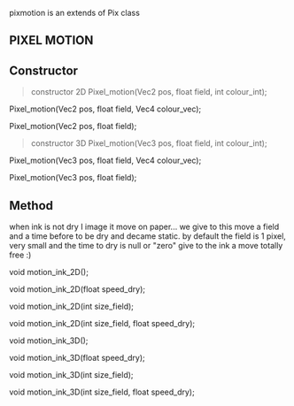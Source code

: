 pixmotion is an extends of Pix class

PIXEL MOTION
--
Constructor
--
> constructor 2D
Pixel_motion(Vec2 pos, float field, int colour_int);

Pixel_motion(Vec2 pos, float field, Vec4 colour_vec);

Pixel_motion(Vec2 pos, float field);

> constructor 3D
Pixel_motion(Vec3 pos, float field, int colour_int);

Pixel_motion(Vec3 pos, float field, Vec4 colour_vec);

Pixel_motion(Vec3 pos, float field);



Method
--
when ink is not dry I image it move on paper... we give to this move a field and a time before to be dry and decame static.
by default the field is 1 pixel, very small and the time to dry is null or "zero" give to the ink a move totally free :)

void motion_ink_2D();

void motion_ink_2D(float speed_dry);

void motion_ink_2D(int size_field);

void motion_ink_2D(int size_field, float speed_dry);


void motion_ink_3D();

void motion_ink_3D(float speed_dry);

void motion_ink_3D(int size_field);

void motion_ink_3D(int size_field, float speed_dry);
